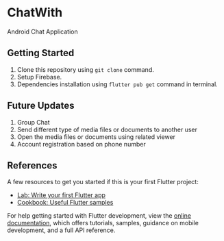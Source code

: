 # ChatWith
Android Chat Application 

## Getting Started
1. Clone this repository using `git clone` command.
2. Setup Firebase.
3. Dependencies installation using `flutter pub get` command in terminal.

## Future Updates
1. Group Chat
2. Send different type of media files or documents to another user
3. Open the media files or documents using related viewer
4. Account registration based on phone number

## References
A few resources to get you started if this is your first Flutter project:

- [Lab: Write your first Flutter app](https://docs.flutter.dev/get-started/codelab)
- [Cookbook: Useful Flutter samples](https://docs.flutter.dev/cookbook)

For help getting started with Flutter development, view the
[online documentation](https://docs.flutter.dev/), which offers tutorials,
samples, guidance on mobile development, and a full API reference.
